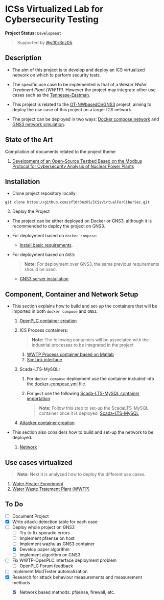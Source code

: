 # ICSs Virtualized Lab for Cybersecurity Testing

**Project Status:** `Development`

> Supported by [@sfl0r3nz05](sfigueroa@ceit.es).

## Description 

- The aim of this project is to develop and deploy an ICS virtualized network on which to perform security tests.

- The specific use case to be implemented is that of a *Waster Water Treatment Plant (WWTP)*. However the project may integrate other use cases such as the [Tennesse-Eastman](http://depts.washington.edu/control/LARRY/TE/download.html).

- This project is related to the [OT-NWbasedOnGNS3](https://github.com/sfl0r3nz05/OT-NWbasedOnGNS3) project, aiming to deploy the use case of this project on a larger ICS network.

- The project can be deployed in two ways: [Docker compose network]() and [GNS3 network simulation]().

## State of the Art

Compilation of documents related to the project theme

  1. [Development of an Open-Source Testbed Based on the Modbus Protocol for Cybersecurity Analysis of Nuclear Power Plants](./StateofArt/applsci-12-07942.pdf)

## Installation

- Clone project repository locally:

```shell
git clone https://github.com/sfl0r3nz05/ICSsVirtualForCiberSec.git
```

2. Deploy the Project

- The project can be either deployed on Docker or GNS3, although it is recommended to deploy the project on GNS3.

- For deployment based on `docker compose`:

  - [Install basic requirements](./documentation/Requirements/basic-requirements.md).

- For deployment based on `GNS3`:

  > **Note**: For deployment over GNS3, the same previous requirements should be used.

  - [GNS3 server installation](./documentation/Requirements/gns3.md)

## Component, Container and Network Setup

- This section explains how to build and set-up the containers that will be imported in both `docker compose` and `GNS3`.

  1. [OpenPLC container creation](./documentation/Components/OpenPLC.md)

  2. ICS Process containers:

      > **Note:** The following containers will be associated with the industrial processes to be integrated in the project

      1. [WWTP Process container based on Matlab](./documentation/Components/Matlab.md)
      2. [SimLink interface](./documentation/Components/SimLink.md)

  3. Scada-LTS-MySQL:

     1. For `docker-compose` deployment use the container included into the [docker-compose.yml](./network/DockerDeployment/ICSNetwork/docker-compose.yml) file.
     2. For `gns3` use the following [Scada-LTS-MySQL container importation](./documentation/Components/Scada-LTS-GNS3.md)

        > **Note:** Follow this step to set-up the ScadaLTS-MySQL container once it is deployed: [Scada-LTS-MySQL](./documentation/Components/Scada-LTS.md)

  4. [Attacker container creation](./documentation/Components/Attacker.md)

- This section also considers how to build and set-up the network to be deployed.

  1. [Network](./documentation/Components/Network.md)

## Use cases virtualized

  > **Note:** Next it is analyzed how to deploy the different use cases.

1. [Water Heater Experiment](./documentation/UseCases/WaterHeater.md)
2. [Water Waste Tratement Plant (WWTP)](./documentation/UseCases/WWTP.md)


## To Do

- [ ] Document Project
- [x] Write attack-detection table for each case
- [ ] Deploy whole project on GNS3
  - [ ] Try to fix sporadic errors
  - [ ] Implement pfsense on host
  - [ ] Implement wazhu as GNS3 container
  - [x] Develop paper algorithm
  - [ ] implement algorithm on GNS3
- [ ] Fix WWTP-OpenPLC interface deployment problem
  - [ ] OpenPLC Forum feedback
- [ ] Implement ModTester automatization
- [x] Research for attack behaviour measurements and measurement methods
  - [x] Network based methods: pfsense, firewall, etc.

